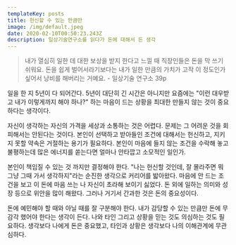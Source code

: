 ```yaml
---
templateKey: posts
title: 헌신할 수 있는 만큼만
image: /img/default.jpeg
date: 2020-02-10T00:50:23.243Z
description: 일상기술연구소를 읽다가 돈에 대해서 든 생각
---
```

> 내가 열심히 일한 데 대한 보상을 받지 한다고 느낄 때 직장인들은 돈을 막 쓰기 쉬워요. 돈을 쉽게 벌어서라기보다는 내가 일한 만큼의 가치가 고작 이 정도인가 싶어서 낭비를 해버리는 거예요. - 일상기술 연구소 39p

일을 한 지 5년이 다 되어간다. 5년이 대단히 긴 시간은 아니지만 요즘에는 "이런 대우받고 내가 이렇게까지 해야 하나?" 하는 마음이 드는 상황을 최대한 만들지 않는 것이 중요하다는 생각이다.

자신이 생각하는 자신의 가격을 세상과 소통하는 것은 어렵다. 문제는 그 어려운 것을 회피해서는 안된다는 것이다. 본인이 선택하고 받아들인 조건에 대해서는 헌신하고, 지키지 못할 약속은 거절하는 용기가 필요하다. 본인이 마음에 들지 않는 조건을 수락해 놓고 불평하는데 많은 에너지를 쏟는다면 얼마나 안타깝고 소모적인 일인가.

본인이 책임질 수 있는 것 까지만 결정해야 한다. "나는 헌신할 것인데, 잘 몰라주면 뭐 그냥 그때 가서 생각하지"라는 순진한 생각으로 커리어를 밟아왔다. 마음에 안 드는 조건을 보고 이 돈에 마음 쓰는 나 자신이 초라해 보이기 싫었다. 돈 외에 일하는 의미와 성장 등으로 위안을 많이 해왔다. 그러나 거기서 간과한 것은 돈의 중요성이다. 

돈에 예민해야 할 때와 아닐 때를 잘 구분해야 한다. 내가 감당할 수 있는 만큼만 돈에 무감각 했어야 한다는 생각이 든다. 나와 타인 그리고 상황을 믿는 것도 의심하는 것도 필요하다. 생각보다 나에게 돈은 중요했고, 타인과 상황은 생각보다 나의 이해관계에 무관심하다.
